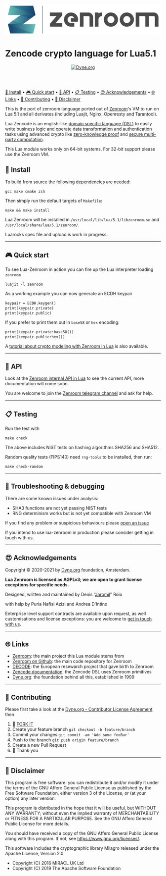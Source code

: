 <p align="center">
  <a href="https://zenroom.org">
    <img alt="Zenroom" src="./docs/zenroom-logotype.png" width="640" />
  </a>
</p>

# Zencode crypto language for Lua5.1

<p align="center">
  <a href="https://dyne.org">
    <img src="https://img.shields.io/badge/%3C%2F%3E%20with%20%E2%9D%A4%20by-Dyne.org-blue.svg" alt="Dyne.org">
  </a>
</p>

<br><br>

[💾 Install](#-install)
•
[🎮 Quick start](#-quick-start)
•
[🐝 API](#-api)
• 
[📋 Testing](#-testing)
• 
[😍 Acknowledgements](#-acknowledgements)
•
[🌐 Links](#-links)
•
[👤 Contributing](#-contributing)
•
[💼 Disclaimer](#-disclaimer)

This is the port of zenroom language ported out of [Zenroom](https://zenroom.org)'s VM to run on Lua 5.1 and all derivates (including Luajit, Nginx, Openresty and Tarantool).

Lua Zencode is an english-like [domain specific language (DSL)](https://en.wikipedia.org/wiki/Domain-specific_language) to easily write business logic and operate data transformation and authentication tasks using advanced crypto like [zero-knowledge proof](https://en.wikipedia.org/wiki/Zero-knowledge_proof) and [secure multi-party computation](https://en.wikipedia.org/wiki/Secure_multi-party_computation).

This Lua module works only on 64-bit systems. For 32-bit support please use the Zenroom VM.

## 💾 Install

To build from source the following dependencies are needed:
```
gcc make cmake zsh
```

Then simply run the default targets of `Makefile`:
```
make && make install
```
Lua Zenroom will be installed in `/usr/local/lib/lua/5.1/libzenroom.so` and `/usr/local/share/lua/5.1/zenroom/`.

Luarocks spec file and upload is work in progress.

---
## 🎮 Quick start

To see Lua-Zenroom in action you can fire up the Lua interpreter loading `zenroom`

```
luajit -l zenroom
```

As a working example you can now generate an ECDH keypair

```
keypair = ECDH.keygen()
print(keypair.private)
print(keypair.public)
```

If you prefer to print them out in `base58` or `hex` encoding:

```
print(keypair.private:base58())
print(keypair.public:hex())
```

A [tutorial about crypto modeling with Zenroom in Lua](https://dev.zenroom.org/#/pages/lua) is also available.

---
## 🐝 API

Look at the [Zenroom internal API in Lua](https://dev.zenroom.org/#/pages/ldoc/o/README) to see the current API, more documentation will come soon.

You are welcome to join the [Zenroom telegram channel](https://t.me/zenroom) and ask for help.

---
## 📋 Testing

Run the test with

```
make check
```

The above includes NIST tests on hashing algorithms SHA256 and SHA512.

Random quality tests (FIPS140) need `rng-tools` to be installed, then run:

```
make check-random
```

---
## 🐛 Troubleshooting & debugging

There are some known issues under analysis:
- SHA3 functions are not yet passing NIST tests
- RNG determinism works but is not yet compatible with Zenroom VM

If you find any problem or suspicious behaviours please [open an issue](../../issues)

If you intend to use lua-zenroom in production please consider getting in touch with us.

---
## 😍 Acknowledgements

Copyright © 2020-2021 by [Dyne.org](https://www.dyne.org) foundation, Amsterdam.

**Lua Zenroom is licensed as AGPLv3; we are open to grant license exceptions for specific needs.**

Designed, written and maintained by Denis "[Jaromil](https://jaromil.dyne.org)" Roio

with help by Puria Nafisi Azizi and Andrea D'Intino

Enterprise level support contracts are available upon request, as well customisations and license exceptions: you are welcome to [get in touch with us](https://forkbomb.eu).

---
## 🌐 Links

- [Zenroom](https://zenroom.org): the main project this Lua module stems from
- [Zenroom on Github](https://github.com/dyne/zenroom): the main code repository for Zenroom
- [DECODE](https://decodeproject.eu): the European resewarch project that gave birth to Zenroom
- [Zencode documentation](https://dev.zenroom.org): the Zencode DSL uses Zenroom primitives
- [Dyne.org](https://dyne.org): the foundation behind all this, established in 1999

---
## 👥 Contributing

Please first take a look at the [Dyne.org - Contributor License Agreement](CONTRIBUTING.md) then

1.  🔀 [FORK IT](../../fork)
2.  Create your feature branch `git checkout -b feature/branch`
3.  Commit your changes `git commit -am 'Add some fooBar'`
4.  Push to the branch `git push origin feature/branch`
5.  Create a new Pull Request
6.  🙏 Thank you

---
## 💼 Disclaimer

This program is free software: you can redistribute it and/or modify
it under the terms of the GNU Affero General Public License as
published by the Free Software Foundation, either version 3 of the
License, or (at your option) any later version.
 
This program is distributed in the hope that it will be useful, but
WITHOUT ANY WARRANTY; without even the implied warranty of
MERCHANTABILITY or FITNESS FOR A PARTICULAR PURPOSE.  See the GNU
Affero General Public License for more details.

You should have received a copy of the GNU Affero General Public
License along with this program.  If not, see
<https://www.gnu.org/licenses/>.

This software Includes the cryptographic library Milagro released
under the Apache License, Version 2.0
- Copyright (C) 2016 MIRACL UK Ltd
- Copyright (C) 2019 The Apache Software Foundation
